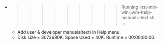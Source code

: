 * >>>>>>>>> Running inst-min-win-jwm-help-manuals-text.sh ...
  * Add user & developer manuals(text) in Help menu.
  * Disk size = 3073680K. Space Used = 40K. Runtime = 00:00:00:00.
